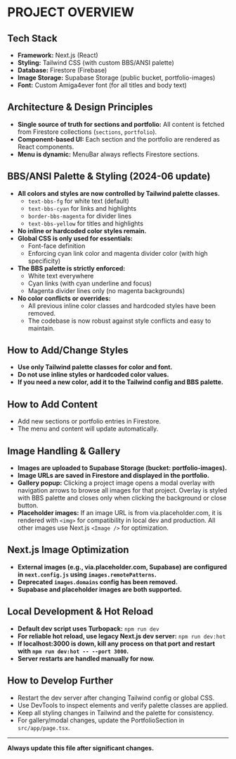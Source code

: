 # PROJECT OVERVIEW

## Tech Stack
- **Framework:** Next.js (React)
- **Styling:** Tailwind CSS (with custom BBS/ANSI palette)
- **Database:** Firestore (Firebase)
- **Image Storage:** Supabase Storage (public bucket, portfolio-images)
- **Font:** Custom Amiga4ever font (for all titles and body text)

## Architecture & Design Principles
- **Single source of truth for sections and portfolio:** All content is fetched from Firestore collections (`sections`, `portfolio`).
- **Component-based UI:** Each section and the portfolio are rendered as React components.
- **Menu is dynamic:** MenuBar always reflects Firestore sections.

## BBS/ANSI Palette & Styling (2024-06 update)
- **All colors and styles are now controlled by Tailwind palette classes.**
  - `text-bbs-fg` for white text (default)
  - `text-bbs-cyan` for links and highlights
  - `border-bbs-magenta` for divider lines
  - `text-bbs-yellow` for titles and highlights
- **No inline or hardcoded color styles remain.**
- **Global CSS is only used for essentials:**
  - Font-face definition
  - Enforcing cyan link color and magenta divider color (with high specificity)
- **The BBS palette is strictly enforced:**
  - White text everywhere
  - Cyan links (with cyan underline and focus)
  - Magenta divider lines only (no magenta backgrounds)
- **No color conflicts or overrides:**
  - All previous inline color classes and hardcoded styles have been removed.
  - The codebase is now robust against style conflicts and easy to maintain.

## How to Add/Change Styles
- **Use only Tailwind palette classes for color and font.**
- **Do not use inline styles or hardcoded color values.**
- **If you need a new color, add it to the Tailwind config and BBS palette.**

## How to Add Content
- Add new sections or portfolio entries in Firestore.
- The menu and content will update automatically.

## Image Handling & Gallery
- **Images are uploaded to Supabase Storage (bucket: portfolio-images).**
- **Image URLs are saved in Firestore and displayed in the portfolio.**
- **Gallery popup:** Clicking a project image opens a modal overlay with navigation arrows to browse all images for that project. Overlay is styled with BBS palette and closes only when clicking the background or close button.
- **Placeholder images:** If an image URL is from via.placeholder.com, it is rendered with `<img>` for compatibility in local dev and production. All other images use Next.js `<Image />` for optimization.

## Next.js Image Optimization
- **External images (e.g., via.placeholder.com, Supabase) are configured in `next.config.js` using `images.remotePatterns`.**
- **Deprecated `images.domains` config has been removed.**
- **Supabase and placeholder images are both supported.**

## Local Development & Hot Reload
- **Default dev script uses Turbopack:** `npm run dev`
- **For reliable hot reload, use legacy Next.js dev server:** `npm run dev:hot`
- **If localhost:3000 is down, kill any process on that port and restart with `npm run dev:hot -- --port 3000`.**
- **Server restarts are handled manually for now.**

## How to Develop Further
- Restart the dev server after changing Tailwind config or global CSS.
- Use DevTools to inspect elements and verify palette classes are applied.
- Keep all styling changes in Tailwind and the palette for consistency.
- For gallery/modal changes, update the PortfolioSection in `src/app/page.tsx`.

---
**Always update this file after significant changes.** 